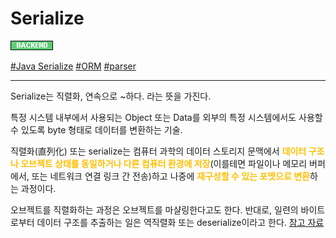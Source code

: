 # Serialize

![Backend](../../2TAT1C/Label_Backend.png)

<a href="">#Java Serialize</a>
<a href="https://www.google.com/search?sxsrf=ALeKk02o_MRZgAZtjUEwfNkN4qWwUVwOOA%3A1604574024052&ei=SNujX8nmAoKJoAT8sKn4Dw&q=orm+serializer&oq=orm+serializer&gs_lcp=CgZwc3ktYWIQAzIECAAQRzIECAAQRzIECAAQRzIECAAQRzIECAAQRzIECAAQRzIECAAQRzIECAAQR1C6Z1i6Z2CSaWgAcAJ4AIABAIgBAJIBAJgBAKABAaoBB2d3cy13aXrIAQjAAQE&sclient=psy-ab&ved=0ahUKEwjJquCFoOvsAhWCBIgKHXxYCv8Q4dUDCA0&uact=5">#ORM</a>
<a href="https://www.google.com/search?q=parser+Serialize&oq=parser+Serialize&aqs=chrome..69i57j69i60l3.7506j0j4&sourceid=chrome&ie=UTF-8">#parser</a>

---

Serialize는 직렬화, 연속으로 ~하다. 라는 뜻을 가진다.

특정 시스템 내부에서 사용되는 Object 또는 Data를 외부의 특정 시스템에서도 사용할 수 있도록 byte 형태로 데이터를 변환하는 기술.

직렬화(直列化) 또는 serialize는 컴퓨터 과학의 데이터 스토리지 문맥에서 <span style="color:#FFBF00; font-weight:bold;">데이터 구조나 오브젝트 상태를 동일하거나 다른 컴퓨터 환경에 저장</span>(이를테면 파일이나 메모리 버퍼에서, 또는 네트워크 연결 링크 간 전송)하고 나중에 <span style="color:#FFBF00; font-weight:bold;">재구성할 수 있는 포맷으로 변환</span>하는 과정이다.

오브젝트를 직렬화하는 과정은 오브젝트를 마샬링한다고도 한다. 반대로, 일련의 바이트로부터 데이터 구조를 추출하는 일은 역직렬화 또는 deserialize이라고 한다. <a href="https://ko.wikipedia.org/wiki/%EC%A7%81%EB%A0%AC%ED%99%94">참고 자료</a>

